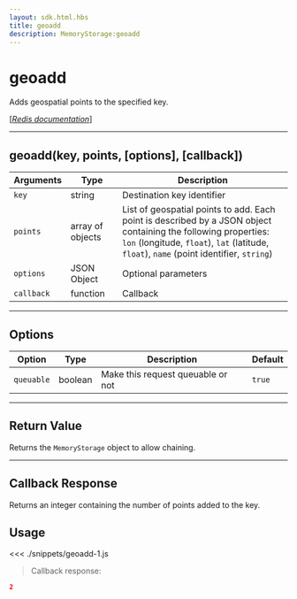 ```yaml
---
layout: sdk.html.hbs
title: geoadd
description: MemoryStorage:geoadd
---
```


# geoadd

Adds geospatial points to the specified key.

[[_Redis documentation_]](https://redis.io/commands/geoadd)

---

## geoadd(key, points, [options], [callback])

| Arguments  | Type             | Description                                                                                                                                                                                                    |
| ---------- | ---------------- | -------------------------------------------------------------------------------------------------------------------------------------------------------------------------------------------------------------- |
| `key`      | string           | Destination key identifier                                                                                                                                                                                     |
| `points`   | array of objects | List of geospatial points to add. Each point is described by a JSON object containing the following properties:<br/>`lon` (longitude, `float`), `lat` (latitude, `float`), `name` (point identifier, `string`) |
| `options`  | JSON Object      | Optional parameters                                                                                                                                                                                            |
| `callback` | function         | Callback                                                                                                                                                                                                       |

---

## Options

| Option     | Type    | Description                       | Default |
| ---------- | ------- | --------------------------------- | ------- |
| `queuable` | boolean | Make this request queuable or not | `true`  |

---

## Return Value

Returns the `MemoryStorage` object to allow chaining.

---

## Callback Response

Returns an integer containing the number of points added to the key.

## Usage

<<< ./snippets/geoadd-1.js

> Callback response:

```json
2
```
